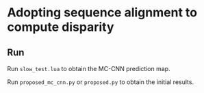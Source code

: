 # Adopting sequence alignment to compute disparity

## Run

Run `slow_test.lua` to obtain the MC-CNN prediction map.

Run `proposed_mc_cnn.py` or `proposed.py` to obtain the initial results.
